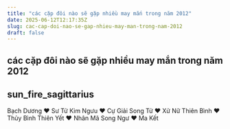 ```yaml
---
title: "các cặp đôi nào sẽ gặp nhiều may mắn trong năm 2012"
date: 2025-06-12T12:17:35Z
slug: cac-cap-doi-nao-se-gap-nhieu-may-man-trong-nam-2012
draft: false
---
```


## các cặp đôi nào sẽ gặp nhiều may mắn trong năm 2012

## sun_fire_sagittarius

Bạch Dương ♥ Sư Tử
Kim Ngưu ♥ Cự Giải
Song Tử ♥ Xử Nữ
Thiên Bình ♥ Thủy Bình
Thiên Yết ♥ Nhân Mã
Song Ngư ♥ Ma Kết
